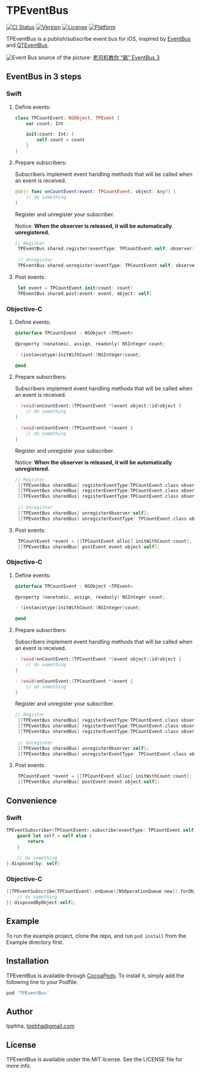 # TPEventBus

[![CI Status](https://img.shields.io/travis/wanhmr/TPEventBus.svg?style=flat)](https://travis-ci.org/wanhmr/TPEventBus)
[![Version](https://img.shields.io/cocoapods/v/TPEventBus.svg?style=flat)](https://cocoapods.org/pods/TPEventBus)
[![License](https://img.shields.io/cocoapods/l/TPEventBus.svg?style=flat)](https://cocoapods.org/pods/TPEventBus)
[![Platform](https://img.shields.io/cocoapods/p/TPEventBus.svg?style=flat)](https://cocoapods.org/pods/TPEventBus)

TPEventBus is a publish/subscribe event bus for iOS, inspired by [EventBus](https://github.com/greenrobot/EventBus) and [QTEventBus](https://github.com/LeoMobileDeveloper/QTEventBus).

![Event Bus](http://i.imgur.com/BNtzhB7.png)
source of the picture: [老司机教你 “飙” EventBus 3](https://segmentfault.com/a/1190000005089229)

## EventBus in 3 steps

### Swift

1. Define events:

    ```Swift
    class TPCountEvent: NSObject, TPEvent {
    	var count: Int
    
	    init(count: Int) {
	        self.count = count
	    }
	}
	```

2. Prepare subscribers:
    
    Subscribers implement event handling methods that will be called when an event is received.
    
    ```Swift
    @objc func onCountEvent(event: TPCountEvent, object: Any?) {
    	// do something
    }
    ```
    Register and unregister your subscriber. 
    
    Notice: **When the observer is released, it will be automatically unregistered.**

   ```Swift
   // Register
	TPEventBus.shared.register(eventType: TPCountEvent.self, observer: self, selector: #selector(onCountEvent(event:object:)))
    
    // Unregister
	TPEventBus.shared.unregister(eventType: TPCountEvent.self, observer: self)
    ```

3. Post events:

   ```Swift
	let event = TPCountEvent.init(count: count)
	TPEventBus.shared.post(event: event, object: self)
    ```

### Objective-C

1. Define events:

    ```Objective-C
	@interface TPCountEvent : NSObject <TPEvent>

	@property (nonatomic, assign, readonly) NSInteger count;

	- (instancetype)initWithCount:(NSInteger)count;

	@end
    ```

2. Prepare subscribers:
    
    Subscribers implement event handling methods that will be called when an event is received.
    
    ```Objective-C
    - (void)onCountEvent:(TPCountEvent *)event object:(id)object {
    	// do something
    }
    
    - (void)onCountEvent:(TPCountEvent *)event {
		// do something
	}
	```
	Register and unregister your subscriber.
    
	Notice: **When the observer is released, it will be automatically unregistered.**

   ```Objective-C
   // Register
    [[TPEventBus sharedBus] registerEventType:TPCountEvent.class observer:self selector:@selector(onCountEvent:object:) object:nil queue:[NSOperationQueue new]];
    [[TPEventBus sharedBus] registerEventType:TPCountEvent.class observer:self selector:@selector(onCountEvent:object:)];
    [[TPEventBus sharedBus] registerEventType:TPCountEvent.class observer:self selector:@selector(onCountEvent:)];
    
    // Unregister
	[[TPEventBus sharedBus] unregisterObserver:self];
	[[TPEventBus sharedBus] unregisterEventType: TPCountEvent.class observer:self object:nil];
	```

3. Post events:

   ```Objective-C
	TPCountEvent *event = [[TPCountEvent alloc] initWithCount:count];
    [[TPEventBus sharedBus] postEvent:event object:self];
    ```
    

### Objective-C

1. Define events:

    ```Objective-C
	@interface TPCountEvent : NSObject <TPEvent>

	@property (nonatomic, assign, readonly) NSInteger count;

	- (instancetype)initWithCount:(NSInteger)count;

	@end
    ```

2. Prepare subscribers:
    
    Subscribers implement event handling methods that will be called when an event is received.
    
    ```Objective-C
    - (void)onCountEvent:(TPCountEvent *)event object:(id)object {
    	// do something
    }
    
    - (void)onCountEvent:(TPCountEvent *)event {
		// do something
	}
    ```
    Register and unregister your subscriber.

   ```Objective-C
   // Register
    [[TPEventBus sharedBus] registerEventType:TPCountEvent.class observer:self selector:@selector(onCountEvent:object:) object:nil queue:[NSOperationQueue new]];
    [[TPEventBus sharedBus] registerEventType:TPCountEvent.class observer:self selector:@selector(onCountEvent:object:)];
    [[TPEventBus sharedBus] registerEventType:TPCountEvent.class observer:self selector:@selector(onCountEvent:)];
    
    // Unregister
	[[TPEventBus sharedBus] unregisterObserver:self];
	[[TPEventBus sharedBus] unregisterEventType: TPCountEvent.class observer:self object:nil];
    ```

3. Post events:

   ```Objective-C
	TPCountEvent *event = [[TPCountEvent alloc] initWithCount:count];
    [[TPEventBus sharedBus] postEvent:event object:self];
	```
    
## Convenience

### Swift

```Swift
TPEventSubscriber<TPCountEvent>.subscribe(eventType: TPCountEvent.self).onNext { [weak self] (event, object) in
    guard let self = self else {
        return
    }
    
    // do something
}.disposed(by: self)
```
	
### Objective-C

```Objective-C
[[TPEventSubscribe(TPCountEvent).onQueue([NSOperationQueue new]).forObject(nil) onNext:^(TPCountEvent * _Nonnull event, id  _Nullable object) {
	// do something
}] disposedByObject:self];
```

## Example

To run the example project, clone the repo, and run `pod install` from the Example directory first.

## Installation

TPEventBus is available through [CocoaPods](https://cocoapods.org). To install
it, simply add the following line to your Podfile:

```ruby
pod 'TPEventBus'
```

## Author

tpphha, tpphha@gmail.com

## License

TPEventBus is available under the MIT license. See the LICENSE file for more info.
